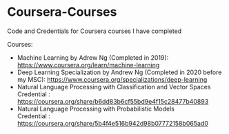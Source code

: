 # Coursera-Courses
Code and Credentials for Coursera courses I have completed

Courses:

- Machine Learning by Adrew Ng (Completed in 2019): https://www.coursera.org/learn/machine-learning
- Deep Learning Specialization by Andrew Ng (Completed in 2020 before my MSC): https://www.coursera.org/specializations/deep-learning
- Natural Language Processing with Classification and Vector Spaces                        
          Credential : https://coursera.org/share/b6dd83b6cf55bd9e4f15c28477b40893
- Natural Language Processing with Probabilistic Models                              
          Credential : https://coursera.org/share/5b4f4e516b942d98b07772158b065ad0

